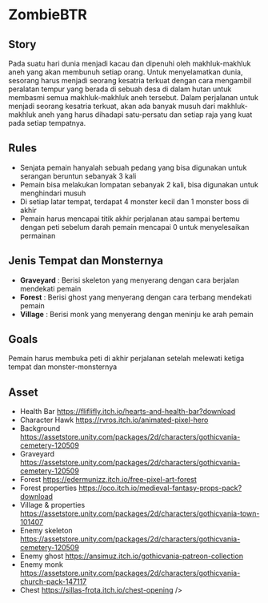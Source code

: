 # ZombieBTR

## Story
Pada suatu hari dunia menjadi kacau dan dipenuhi oleh makhluk-makhluk aneh yang akan membunuh setiap orang. Untuk menyelamatkan dunia, sesorang harus menjadi seorang kesatria terkuat dengan cara mengambil peralatan tempur yang berada di sebuah desa di dalam hutan untuk membasmi semua makhluk-makhluk aneh tersebut. Dalam perjalanan untuk menjadi seorang kesatria terkuat, akan ada banyak musuh dari makhluk-makhluk aneh yang harus dihadapi satu-persatu dan setiap raja yang kuat pada setiap tempatnya.

## Rules
- Senjata pemain hanyalah sebuah pedang yang bisa digunakan untuk serangan beruntun sebanyak 3 kali
- Pemain bisa melakukan lompatan sebanyak 2 kali, bisa digunakan untuk menghindari musuh
- Di setiap latar tempat, terdapat 4 monster kecil dan 1 monster boss di akhir
- Pemain harus mencapai titik akhir perjalanan atau sampai bertemu dengan peti sebelum darah pemain mencapai 0 untuk menyelesaikan permainan <br />

## Jenis Tempat dan Monsternya
- **Graveyard** : Berisi skeleton yang menyerang dengan cara berjalan mendekati pemain
- **Forest** : Berisi ghost yang menyerang dengan cara terbang mendekati pemain
- **Village** : Berisi monk yang menyerang dengan meninju ke arah pemain

## Goals
Pemain harus membuka peti di akhir perjalanan setelah melewati ketiga tempat dan monster-monsternya

## Asset
- Health Bar https://fliflifly.itch.io/hearts-and-health-bar?download
- Character Hawk https://rvros.itch.io/animated-pixel-hero
- Background https://assetstore.unity.com/packages/2d/characters/gothicvania-cemetery-120509
- Graveyard https://assetstore.unity.com/packages/2d/characters/gothicvania-cemetery-120509
- Forest https://edermunizz.itch.io/free-pixel-art-forest
- Forest properties https://oco.itch.io/medieval-fantasy-props-pack?download
- Village & properties https://assetstore.unity.com/packages/2d/characters/gothicvania-town-101407 
- Enemy skeleton https://assetstore.unity.com/packages/2d/characters/gothicvania-cemetery-120509
- Enemy ghost https://ansimuz.itch.io/gothicvania-patreon-collection
- Enemy monk https://assetstore.unity.com/packages/2d/characters/gothicvania-church-pack-147117
- Chest https://sillas-frota.itch.io/chest-opening />
